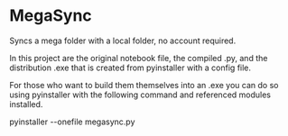 # MegaSync
Syncs a mega folder with a local folder, no account required. 

In this project are the original notebook file, the compiled .py, and the distribution .exe that is created from pyinstaller with a config file.


For those who want to build them themselves into an .exe you can do so using pyinstaller with the following command and referenced modules installed.

pyinstaller --onefile megasync.py
